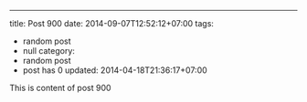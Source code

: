 ---
title: Post 900
date: 2014-09-07T12:52:12+07:00
tags:
  - random post
  - null
category:
  - random post
  - post has 0
updated: 2014-04-18T21:36:17+07:00

This is content of post 900